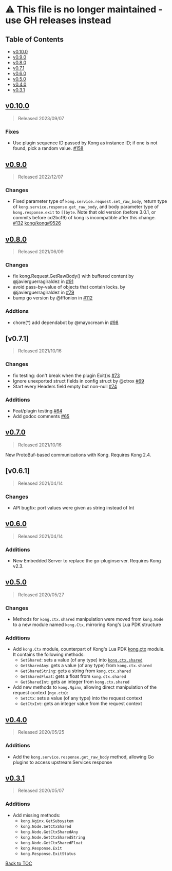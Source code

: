 # :warning: This file is no longer maintained - use GH releases instead

## Table of Contents

- [v0.10.0](#v0100)
- [v0.9.0](#v090)
- [v0.8.0](#v080)
- [v0.7.1](#v071)
- [v0.6.0](#v060)
- [v0.5.0](#v050)
- [v0.4.0](#v040)
- [v0.3.1](#v031)

## [v0.10.0]

> Released 2023/09/07

### Fixes

- Use plugin sequence ID passed by Kong as instance ID; if one is not found,
pick a random value.
  [#158](https://github.com/Kong/go-pdk/pull/158)

## [v0.9.0]

> Released 2022/12/07

### Changes

- Fixed parameter type of `kong.service.request.set_raw_body`, return type of
  `kong.service.response.get_raw_body`,
  and body parameter type of `kong.response.exit` to `[]byte`.
  Note that old version (before 3.0.1, or commits before cd2bcf9) of kong is incompatible after this change.
  [#132](https://github.com/Kong/go-pdk/pull/132)
  [kong/kong#9526](https://github.com/Kong/kong/pull/9526)

## [v0.8.0]

> Released 2021/06/09

### Changes

- fix kong.Request.GetRawBody() with buffered content by @javierguerragiraldez in [#91](https://github.com/Kong/go-pdk/pull/91)
- avoid pass-by-value of objects that contain locks. by @javierguerragiraldez in [#79](https://github.com/Kong/go-pdk/pull/79)
- bump go version by @fffonion in [#112](https://github.com/Kong/go-pdk/pull/112)

### Addtions

- chore(*) add dependabot by @mayocream in [#98](https://github.com/Kong/go-pdk/pull/98)

## [v0.7.1]

> Released 2021/10/16

### Changes

- fix testing: don't break when the plugin Exit()s [#73](https://github.com/Kong/go-pdk/pull/73)
- Ignore unexported struct fields in config struct by @ctrox [#69](https://github.com/Kong/go-pdk/pull/69)
- Start every Headers field empty but non-null [#74](https://github.com/Kong/go-pdk/pull/74)

### Additions

- Feat/plugin testing [#64](https://github.com/Kong/go-pdk/pull/64)
- Add godoc comments [#65](https://github.com/Kong/go-pdk/pull/65)

## [v0.7.0]

> Released 2021/10/16

New ProtoBuf-based communications with Kong. Requires Kong 2.4.

## [v0.6.1]

> Released 2021/04/14

### Changes

- API bugfix: port values were given as string instead of Int

## [v0.6.0]

> Released 2021/04/14

### Additions

- New Embedded Server to replace the go-pluginserver. Requires Kong v2.3.

## [v0.5.0]

> Released 2020/05/27

### Changes

- Methods for `kong.ctx.shared` manipulation were moved from `kong.Node`
  to a new module named `kong.Ctx`, mirroring Kong's Lua PDK structure

### Additions

- Add `kong.Ctx` module, counterpart of Kong's Lua PDK [kong.ctx][kong.ctx] module.
  It contains the following methods:
  * `SetShared`: sets a value (of any type) into [`kong.ctx.shared`](https://docs.konghq.com/2.0.x/pdk/kong.ctx/#kongctxshared)
  * `GetSharedAny`: gets a value (of any type) from `kong.ctx.shared`
  * `GetSharedString`: gets a string from `kong.ctx.shared`
  * `GetSharedFloat`: gets a float from `kong.ctx.shared`
  * `GetSharedInt`: gets an integer from `kong.ctx.shared`
- Add new methods to `kong.Nginx`, allowing direct manipulation of the request context (`ngx.ctx`):
  * `SetCtx`: sets a value (of any type) into the request context
  * `GetCtxInt`: gets an integer value from the request context

## [v0.4.0]

> Released 2020/05/25

### Additions

- Add the `kong.service.response.get_raw_body` method, allowing Go plugins
  to access upstream Services response

## [v0.3.1]

> Released 2020/05/07

### Additions

- Add missing methods:
  * `kong.Nginx.GetSubsystem`
  * `kong.Node.SetCtxShared`
  * `kong.Node.GetCtxSharedAny`
  * `kong.Node.GetCtxSharedString`
  * `kong.Node.GetCtxSharedFloat`
  * `kong.Response.Exit`
  * `kong.Response.ExitStatus`

[Back to TOC](#table-of-contents)

[v0.10.0]: https://github.com/Kong/kong/compare/v0.9.0..v0.10.0
[v0.9.0]: https://github.com/Kong/kong/compare/v0.8.0..v0.9.0
[v0.8.0]: https://github.com/Kong/kong/compare/v0.7.0..v0.8.0
[v0.7.0]: https://github.com/Kong/kong/compare/v0.6.1..v0.7.0
[v0.6.0]: https://github.com/Kong/kong/compare/v0.5.0..v0.6.0
[v0.5.0]: https://github.com/Kong/kong/compare/v0.4.0..v0.5.0
[v0.4.0]: https://github.com/Kong/kong/compare/v0.3.1..v0.4.0
[v0.3.1]: https://github.com/Kong/kong/compare/v0.3.0..v0.3.1

[kong.ctx]: https://docs.konghq.com/2.0.x/pdk/kong.ctx/
